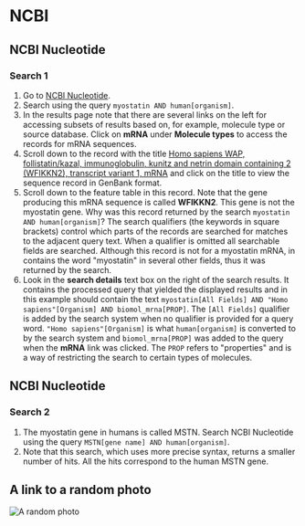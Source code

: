 # NCBI

## NCBI Nucleotide

### Search 1

1. Go to [NCBI Nucleotide](https://www.ncbi.nlm.nih.gov/nucleotide/).
2. Search using the query `myostatin AND human[organism]`.
3. In the results page note that there are several links on the left for accessing subsets of results based on, for example, molecule type or source database. Click on **mRNA** under **Molecule types** to access the records for mRNA sequences.
4. Scroll down to the record with the title [Homo sapiens WAP, follistatin/kazal, immunoglobulin, kunitz and netrin domain containing 2 (WFIKKN2), transcript variant 1, mRNA](https://www.ncbi.nlm.nih.gov/nuccore/NM_001330341.2) and click on the title to view the sequence record in GenBank format.
5. Scroll down to the feature table in this record. Note that the gene producing this mRNA sequence is called **WFIKKN2**. This gene is not the myostatin gene. Why was this record returned by the search `myostatin AND human[organism]`? The search qualifiers (the keywords in square brackets) control which parts of the records are searched for matches to the adjacent query text. When a qualifier is omitted all searchable fields are searched. Although this record is not for a myostatin mRNA, in contains the word "myostatin" in several other fields, thus it was returned by the search.
6. Look in the **search details** text box on the right of the search results. It contains the processed query that yielded the displayed results and in this example should contain the text `myostatin[All Fields] AND "Homo sapiens"[Organism] AND biomol_mrna[PROP]`. The `[All Fields]` qualifier is added by the search system when no qualifier is provided for a query word. `"Homo sapiens"[Organism]` is what `human[organism]` is converted to by the search system and `biomol_mrna[PROP]` was added to the query when the **mRNA** link was clicked. The `PROP` refers to "properties" and is a way of restricting the search to certain types of molecules.

## NCBI Nucleotide

### Search 2

1. The myostatin gene in humans is called MSTN. Search NCBI Nucleotide using the query `MSTN[gene name] AND human[organism]`.
2. Note that this search, which uses more precise syntax, returns a smaller number of hits. All the hits correspond to the human MSTN gene.

## A link to a random photo

![A random photo](https://picsum.photos/200/300)
